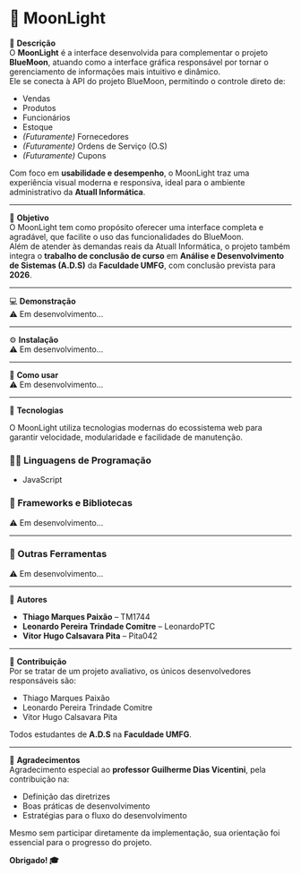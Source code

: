# 🌙 MoonLight

📌 **Descrição**  
O **MoonLight** é a interface desenvolvida para complementar o projeto **BlueMoon**, atuando como a interface gráfica responsável por tornar o gerenciamento de informações mais intuitivo e dinâmico.  
Ele se conecta à API do projeto BlueMoon, permitindo o controle direto de:

- Vendas  
- Produtos  
- Funcionários  
- Estoque  
- *(Futuramente)* Fornecedores  
- *(Futuramente)* Ordens de Serviço (O.S)  
- *(Futuramente)* Cupons

Com foco em **usabilidade e desempenho**, o MoonLight traz uma experiência visual moderna e responsiva, ideal para o ambiente administrativo da **Atuall Informática**.

---

🎯 **Objetivo**  
O MoonLight tem como propósito oferecer uma interface completa e agradável, que facilite o uso das funcionalidades do BlueMoon.  
Além de atender às demandas reais da Atuall Informática, o projeto também integra o **trabalho de conclusão de curso** em **Análise e Desenvolvimento de Sistemas (A.D.S)** da **Faculdade UMFG**, com conclusão prevista para **2026**.

---

💻 **Demonstração**  
⚠️ Em desenvolvimento...

---

⚙️ **Instalação**  
⚠️ Em desenvolvimento...

---

📘 **Como usar**  
⚠️ Em desenvolvimento...

---

🧰 **Tecnologias**  

O MoonLight utiliza tecnologias modernas do ecossistema web para garantir velocidade, modularidade e facilidade de manutenção.

### 👨‍💻 Linguagens de Programação  
- JavaScript   

### 🧱 Frameworks e Bibliotecas  
⚠️ Em desenvolvimento...

---

### 🔧 Outras Ferramentas  
⚠️ Em desenvolvimento...

---

👥 **Autores**  
- **Thiago Marques Paixão** – TM1744  
- **Leonardo Pereira Trindade Comitre** – LeonardoPTC  
- **Vitor Hugo Calsavara Pita** – Pita042  

---

🤝 **Contribuição**  
Por se tratar de um projeto avaliativo, os únicos desenvolvedores responsáveis são:  

- Thiago Marques Paixão  
- Leonardo Pereira Trindade Comitre  
- Vitor Hugo Calsavara Pita  

Todos estudantes de **A.D.S** na **Faculdade UMFG**.

---

🙏 **Agradecimentos**  
Agradecimento especial ao **professor Guilherme Dias Vicentini**, pela contribuição na: 
- Definição das diretrizes 
- Boas práticas de desenvolvimento
- Estratégias para o fluxo do desenvolvimento  

Mesmo sem participar diretamente da implementação, sua orientação foi essencial para o progresso do projeto.  

**Obrigado! 🎓**
